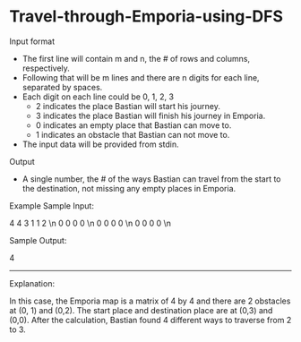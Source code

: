 # Travel-through-Emporia-using-DFS

Input format
  * The first line will contain m and n, the # of rows and columns, respectively.
  * Following that will be m lines and there are n digits for each line, separated by spaces.
  * Each digit on each line could be 0, 1, 2, 3
    - 2 indicates the place Bastian will start his journey.
    - 3 indicates the place Bastian will finish his journey in Emporia.
    - 0 indicates an empty place that Bastian can move to.
    - 1 indicates an obstacle that Bastian can not move to.
  * The input data will be provided from stdin.
  
  Output
  * A single number, the # of the ways Bastian can travel from the start to the destination, not missing any empty places in Emporia.

Example
Sample Input:

4 4
3 1 1 2 \n
0 0 0 0 \n
0 0 0 0 \n
0 0 0 0 \n

Sample Output:

4

-------------------------------------------------------------------------------------------------------------------------------------------------------------------------
Explanation:

In this case, the Emporia map is a matrix of 4 by 4 and there are 2 obstacles at (0, 1) and (0,2). The start place and destination place are at (0,3) and (0,0). After the calculation, Bastian found 4 different ways to traverse from 2 to 3.
